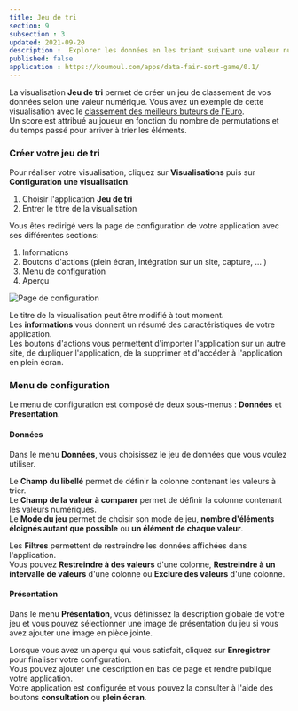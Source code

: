 ```yaml
---
title: Jeu de tri
section: 9
subsection : 3
updated: 2021-09-20
description :  Explorer les données en les triant suivant une valeur numérique.
published: false
application : https://koumoul.com/apps/data-fair-sort-game/0.1/
---
```


La visualisation **Jeu de tri** permet de créer un jeu de classement de vos données selon une valeur numérique. Vous avez un exemple de cette visualisation avec le [classement des meilleurs buteurs de l'Euro](https://opendata.koumoul.com/reuses/classez-les-meilleurs-buteurs-de-l'euro).  
Un score est attribué au joueur en fonction du nombre de permutations et du temps passé pour arriver à trier les éléments.

### Créer votre jeu de tri

Pour réaliser votre visualisation, cliquez sur **Visualisations** puis sur **Configuration une visualisation**.

1. Choisir l'application **Jeu de tri**
2. Entrer le titre de la visualisation

<p>
</p>

Vous êtes redirigé vers la page de configuration de votre application avec ses différentes sections:

1. Informations
2. Boutons d'actions (plein écran, intégration sur un site, capture, ... )
3. Menu de configuration
4. Aperçu

![Page de configuration](./images/user-guide/tri-config.jpg)

Le titre de la visualisation peut être modifié à tout moment.  
Les **informations** vous donnent un résumé des caractéristiques de votre application.  
Les boutons d'actions vous permettent d'importer l'application sur un autre site, de dupliquer l'application, de la supprimer et d'accéder à l'application en plein écran.

### Menu de configuration
Le menu de configuration est composé de deux sous-menus : **Données** et **Présentation**.

#### Données

Dans le menu **Données**, vous choisissez le jeu de données que vous voulez utiliser.  


Le **Champ du libellé** permet de définir la colonne contenant les valeurs à trier.  
Le **Champ de la valeur à comparer** permet de définir la colonne contenant les valeurs numériques.  
Le **Mode du jeu** permet de choisir son mode de jeu, **nombre d'éléments éloignés autant que possible** ou **un élément de chaque valeur**.

Les **Filtres** permettent de restreindre les données affichées dans l'application.  
Vous pouvez **Restreindre à des valeurs** d'une colonne,  **Restreindre à un intervalle de valeurs** d'une colonne ou **Exclure des valeurs** d'une colonne.


#### Présentation

Dans le menu **Présentation**, vous définissez la description globale de votre jeu et vous pouvez sélectionner une image de présentation du jeu si vous avez ajouter une image en pièce jointe.

Lorsque vous avez un aperçu qui vous satisfait, cliquez sur **Enregistrer** pour finaliser votre configuration.  
Vous pouvez ajouter une description en bas de page et rendre publique votre application.  
Votre application est configurée et vous pouvez la consulter à l'aide des boutons **consultation** ou **plein écran**.
